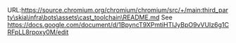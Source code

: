 URL:https://source.chromium.org/chromium/chromium/src/+/main:third_party\skia\infra\bots\assets\cast_toolchain\README.md
See https://docs.google.com/document/d/1BpyncT9XPmtiHTlJyBpO9vVUIz6g1CRFpLL8rpoxy0M/edit